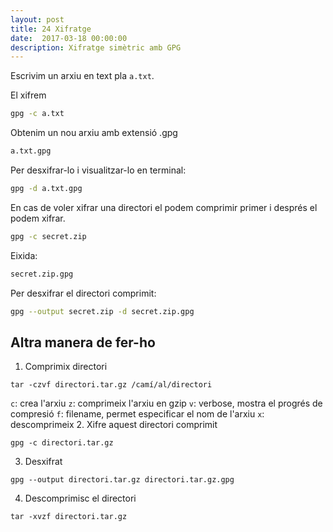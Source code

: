 ```yaml
---
layout: post
title: 24 Xifratge
date:  2017-03-18 00:00:00
description: Xifratge simètric amb GPG
---
```


Escrivim un arxiu en text pla `a.txt`.

El xifrem

```bash
gpg -c a.txt
```

Obtenim un nou arxiu amb extensió .gpg

```bash
a.txt.gpg
```

Per desxifrar-lo i visualitzar-lo en terminal:

```bash
gpg -d a.txt.gpg
```

En cas de voler xifrar una directori el podem comprimir primer i després el podem xifrar.

```bash
gpg -c secret.zip
```

Eixida:

```bash
secret.zip.gpg
```

Per desxifrar el directori comprimit:

```bash
gpg --output secret.zip -d secret.zip.gpg
```

## Altra manera de fer-ho

1. Comprimix directori
```
tar -czvf directori.tar.gz /camí/al/directori
```
`c`: crea l'arxiu
`z`: comprimeix l'arxiu en gzip
`v`: verbose, mostra el progrés de compresió
`f`: filename, permet especificar el nom de l'arxiu
`x`: descomprimeix
2. Xifre aquest directori comprimit
```
gpg -c directori.tar.gz
```
3. Desxifrat
```
gpg --output directori.tar.gz directori.tar.gz.gpg
```
4. Descomprimisc el directori
```
tar -xvzf directori.tar.gz
```
